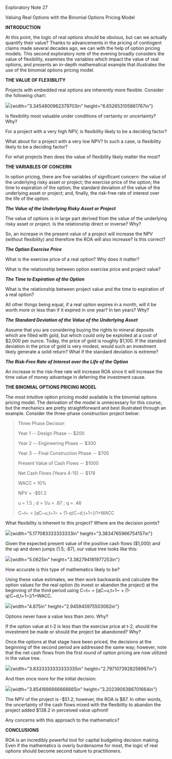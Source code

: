 Exploratory Note 27

Valuing Real Options with the Binomial Options Pricing Model

**INTRODUCTION**

At this point, the logic of real options should be obvious, but can we
actually quantify their value? Thanks to advancements in the pricing of
contingent claims made several decades ago, we can with the help of
option pricing models. This second exploratory note of the evening
broadly considers the value of flexibility, examines the variables which
impact the value of real options, and presents an in-depth mathematical
example that illustrates the use of the binomial options pricing model.

**THE VALUE OF FLEXIBILITY**

Projects with embedded real options are inherently more flexible.
Consider the following chart:

![](media/image1.emf){width="3.3454800962379703in"
height="6.652653105861767in"}

Is flexibility most valuable under conditions of certainty or
uncertainty? Why?

For a project with a very high NPV, is flexibility likely to be a
deciding factor?

What about for a project with a very low NPV? In such a case, is
flexibility likely to be a deciding factor?

For what projects then does the value of flexibility likely matter the
most?

**THE VARIABLES OF CONCERN**

In option pricing, there are five variables of significant concern: the
value of the underlying risky asset or project; the exercise price of
the option; the time to expiration of the option; the standard deviation
of the value of the underlying asset or project; and, finally, the
risk-free rate of interest over the life of the option.

***The Value of the Underlying Risky Asset or Project***

The value of options is in large part derived from the value of the
underlying risky asset or project. Is the relationship direct or
inverse? Why?

So, an increase in the present value of a project will increase the NPV
(without flexibility) and therefore the ROA will also increase? Is this
correct?

***The Option Exercise Price***

What is the exercise price of a real option? Why does it matter?

What is the relationship between option exercise price and project
value?

***The Time to Expiration of the Option***

What is the relationship between project value and the time to
expiration of a real option?

All other things being equal, if a real option expires in a month, will
it be worth more or less than if it expired in one year? In ten years?
Why?

***The Standard Deviation of the Value of the Underlying Asset***

Assume that you are considering buying the rights to mineral deposits
which are filled with gold, but which could only be exploited at a cost
of \$2,000 per ounce. Today, the price of gold is roughly \$1,100. If
the standard deviation in the price of gold is very modest, would such
an investment likely generate a solid return? What if the standard
deviation is extreme?

***The Risk-Free Rate of Interest over the Life of the Option***

An increase in the risk-free rate will increase ROA since it will
increase the time value of money advantage in deferring the investment
cause.

**THE BINOMIAL OPTIONS PRICING MODEL**

The most intuitive option pricing model available is the binomial
options pricing model. The derivation of the model is unnecessary for
this course, but the mechanics are pretty straightforward and best
illustrated through an example. Consider the three-phase construction
project below:

> Three Phase Decision
>
> Year 1 -- Design Phase -- \$200
>
> Year 2 -- Engineering Phase -- \$300
>
> Year 3 -- Final Construction Phase -- \$700
>
> Present Value of Cash Flows -- \$1000
>
> Net Cash Flows (Years 4-15) -- \$178
>
> WACC = 10%
>
> NPV = -\$51.2
>
> u = 1.5 ; d = 1/u = .67 ; q = .46
>
> C~t~ = \[qC~u,t+1~ + (1-q)C~d,t+1~\]/1+WACC

What flexibility is inherent to this project? Where are the decision
points?

![](media/image2.emf){width="5.177083333333333in"
height="3.3834765966754157in"}

Given the expected present value of the positive cash flows (\$1,000)
and the up and down jumps (1.5; .67), our value tree looks like this:

![](media/image3.emf){width="5.0625in" height="3.382794181977253in"}

How accurate is this type of mathematics likely to be?

Using these value estimates, we then work backwards and calculate the
option values for the real option (to invest or abandon the project) at
the beginning of the third period using C~t~ = \[qC~u,t+1~ +
(1-q)C~d,t+1~\]/1+WACC.

![](media/image4.emf){width="4.875in" height="2.945945975503062in"}

Options never have a value less than zero. Why?

If the option value at t-2 is less than the exercise price at t-2,
should the investment be made or should the project be abandoned? Why?

Once the options at that stage have been priced, the decisions at the
beginning of the second period are addressed the same way; however, note
that the net cash flows from the first round of option pricing are now
utilized in the value tree.

![](media/image5.emf){width="3.8333333333333335in"
height="2.7971073928258967in"}

And then once more for the initial decision:

![](media/image6.emf){width="3.8541666666666665in"
height="3.2023906386701664in"}

The NPV of the project is -\$51.2; however, the ROA is \$87. In other
words, the uncertainty of the cash flows mixed with the flexibility to
abandon the project added \$138.2 in perceived value upfront!

Any concerns with this approach to the mathematics?

**CONCLUSIONS**

ROA is an incredibly powerful tool for capital budgeting decision
making. Even if the mathematics is overly burdensome for most, the logic
of real options should become second nature to practitioners.
